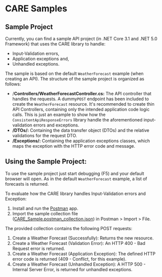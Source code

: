# CARE Samples



## Sample Project

Currently, you can find a sample API project (in .NET Core 3.1 and .NET 5.0 Framework) that uses the CARE library to handle:

- Input-Validation errors,
- Application exceptions and,
- Unhandled exceptions.

The sample is based on the default `WeatherForecast` example (when creating an API). The structure of the sample project is organized as follows:

- /**Controllers/WeatherForecastController.cs:** The API controller that handles the requests. A  dummy`POST` endpoint has been included to create the  `WeatherForecast` resource. It's recommended to create thin API Controllers, containing only the intended application code logic calls. This is just an example to show how the `ConsistentApiResponseErrors` library handle the aforementioned input-validation errors and exceptions.
- **/DTOs/:** Containing the data transfer object (DTOs) and the relative validations for the request DTO.
- **/Exceptions/:** Containing  the application exceptions classes, which maps the exception with the HTTP error code and message.



## Using the Sample Project:

To use the sample project just start debugging (F5) and your default browser will open. As in the default `WeatherForecast` example, a list of forecasts is returned.

To evaluate how the CARE library handles Input-Validation errors and Exception:

1. Install and run the [Postman](https://www.postman.com/downloads/) app.
2. Import the sample collection file ([CARE_Sample.postman_collection.json](CARE_Sample.postman_collection.json))  in Postman > Import > File.



The provided collection contains the following POST requests:

1. Create a Weather Forecast (Successfully): Returns the new resource.
2. Create a Weather Forecast (Validation Error): An HTTP 400 - Bad Request error is returned.
3. Create a Weather Forecast (Application Exception): The defined HTTP error code is returned (409 - Conflict, for this example).
4. Create a Weather Forecast (Unhandled Exception):  A HTTP 500 - Internal Server Error, is returned for unhandled exceptions.

